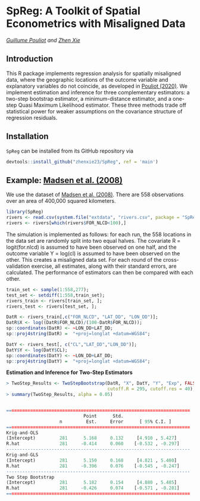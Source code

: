 SpReg: A Toolkit of Spatial Econometrics with Misaligned Data
================
*[Guillume Pouliot](https://sites.google.com/site/guillaumeallairepouliot) and [Zhen Xie](https://github.com/zhenxie23/)*

Introduction
------------

This R package implements regression analysis for spatially misaligned data, where the geographic locations of the outcome variable and explanatory variables do not coincide, as developed in [Pouliot (2020)](https://docs.google.com/viewer?a=v&pid=sites&srcid=ZGVmYXVsdGRvbWFpbnxndWlsbGF1bWVhbGxhaXJlcG91bGlvdHxneDoxN2QzNjYwNmQ5ODczYjE). We implement estimation and inference for three complementary estimators: a two-step bootstrap estimator, a minimum-distance estimator, and a one-step Quasi Maximum Likelihood estimator. These three methods trade off statistical power for weaker assumptions on the covariance structure of regression residuals.

Installation
-----------------------------

`SpReg` can be installed from its GitHub repository via
```r
devtools::install_github("zhenxie23/SpReg", ref = 'main')
```

Example: [Madsen et al. (2008)](https://onlinelibrary.wiley.com/doi/abs/10.1002/env.888)
------------------------------
We use the dataset of [Madsen et al. (2008)](https://onlinelibrary.wiley.com/doi/abs/10.1002/env.888). There are 558 observations over an area of 400,000 squared kilometers.
```r
library(SpReg)
rivers <- read.csv(system.file("extdata", "rivers.csv", package = "SpReg"))
rivers <- rivers[which(rivers$FOR_NLCD<100),]
```
The simulation is implemented as follows: for each run, the 558 locations in the data set are randomly split into two equal halves. The covariate R = logit(for.nlcd) is assumed to have been observed on one half, and the outcome variable Y = log(cl) is assumed to have been observed on the other. This creates a misaligned data set. For each round of the cross-validation exercise, all estimates, along with their standard errors, are calculated. The performance of estimators can then be compared with each other.
```r
train_set <- sample(1:558,277);
test_set <- setdiff(1:558,train_set);
rivers_train <- rivers[train_set, ];
rivers_test <- rivers[test_set, ];

DatR <- rivers_train[,c("FOR_NLCD", "LAT_DD", "LON_DD")];
DatR$X <- log((DatR$FOR_NLCD)/(100-DatR$FOR_NLCD));
sp::coordinates(DatR) <- ~LON_DD+LAT_DD;
sp::proj4string(DatR) =  "+proj=longlat +datum=WGS84";

DatY <- rivers_test[, c("CL","LAT_DD","LON_DD")];
DatY$Y <- log(DatY$CL);
sp::coordinates(DatY) <- ~LON_DD+LAT_DD;
sp::proj4string(DatY) =  "+proj=longlat +datum=WGS84";
```

**Estimation and Inference for Two-Step Estimators**
```r
> TwoStep_Results <- TwoStepBootstrap(DatR, "X", DatY, "Y", "Exp", FALSE, FALSE,
                                      cutoff.R = 295, cutoff.res = 40);
> summary(TwoStep_Results, alpha = 0.05)


=====================================================================
                             Point      Std.                         
                    n         Est.     Error      [ 95% C.I. ]       
=====================================================================
Krig-and-OLS
(Intercept)         281      5.168     0.132     [4.910 , 5.427]     
R.hat               281     -0.414     0.060    [-0.532 , -0.297]    
---------------------------------------------------------------------
Krig-and-GLS
(Intercept)         281      5.150     0.168     [4.821 , 5.480]     
R.hat               281     -0.396     0.076    [-0.545 , -0.247]    
---------------------------------------------------------------------
Two Step Bootstrap
(Intercept)         281      5.182     0.154     [4.880 , 5.485]     
R.hat               281     -0.426     0.074    [-0.571 , -0.281]    
=====================================================================
```
